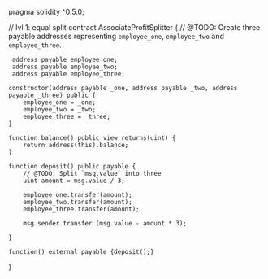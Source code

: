 pragma solidity ^0.5.0;

// lvl 1: equal split
contract AssociateProfitSplitter {
    // @TODO: Create three payable addresses representing `employee_one`, `employee_two` and `employee_three`.
    
     address payable employee_one;
     address payable employee_two;
     address payable employee_three;

    constructor(address payable _one, address payable _two, address payable _three) public {
        employee_one = _one;
        employee_two = _two;
        employee_three = _three;
    }

    function balance() public view returns(uint) {
        return address(this).balance;
    }

    function deposit() public payable {
        // @TODO: Split `msg.value` into three
        uint amount = msg.value / 3;
        
        employee_one.transfer(amount);
        employee_two.transfer(amount);
        employee_three.transfer(amount);
        
        msg.sender.transfer (msg.value - amount * 3);
        
    }   
    
    function() external payable {deposit();}
}
